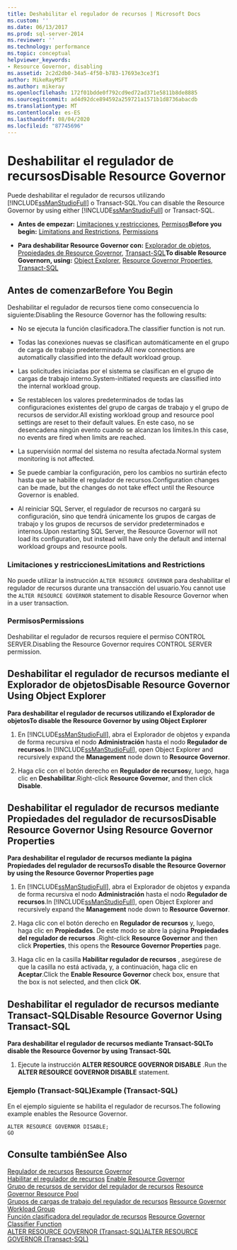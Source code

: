 ```yaml
---
title: Deshabilitar el regulador de recursos | Microsoft Docs
ms.custom: ''
ms.date: 06/13/2017
ms.prod: sql-server-2014
ms.reviewer: ''
ms.technology: performance
ms.topic: conceptual
helpviewer_keywords:
- Resource Governor, disabling
ms.assetid: 2c2d2db0-34a5-4f50-b783-17693e3ce3f1
author: MikeRayMSFT
ms.author: mikeray
ms.openlocfilehash: 172f01bdde0f792cd9ed72ad371e5811b8de8885
ms.sourcegitcommit: ad4d92dce894592a259721a1571b1d8736abacdb
ms.translationtype: MT
ms.contentlocale: es-ES
ms.lasthandoff: 08/04/2020
ms.locfileid: "87745696"
---
```

# <a name="disable-resource-governor"></a><span data-ttu-id="91020-102">Deshabilitar el regulador de recursos</span><span class="sxs-lookup"><span data-stu-id="91020-102">Disable Resource Governor</span></span>
  <span data-ttu-id="91020-103">Puede deshabilitar el regulador de recursos utilizando [!INCLUDE[ssManStudioFull](../../includes/ssmanstudiofull-md.md)] o Transact-SQL.</span><span class="sxs-lookup"><span data-stu-id="91020-103">You can disable the Resource Governor by using either [!INCLUDE[ssManStudioFull](../../includes/ssmanstudiofull-md.md)] or Transact-SQL.</span></span>  
  
-   <span data-ttu-id="91020-104">**Antes de empezar:**  [Limitaciones y restricciones](#LimitationsRestrictions), [Permisos](#Permissions)</span><span class="sxs-lookup"><span data-stu-id="91020-104">**Before you begin:**  [Limitations and Restrictions](#LimitationsRestrictions), [Permissions](#Permissions)</span></span>  
  
-   <span data-ttu-id="91020-105">**Para deshabilitar Resource Governor con:**  [Explorador de objetos](#RGOffObjEx), [Propiedades de Resource Governor](#RGOffProp), [Transact-SQL](#RGOffTSQL)</span><span class="sxs-lookup"><span data-stu-id="91020-105">**To disable Resource Governorn, using:**  [Object Explorer](#RGOffObjEx), [Resource Governor Properties](#RGOffProp), [Transact-SQL](#RGOffTSQL)</span></span>  
  
##  <a name="before-you-begin"></a><a name="BeforeYouBegin"></a> <span data-ttu-id="91020-106">Antes de comenzar</span><span class="sxs-lookup"><span data-stu-id="91020-106">Before You Begin</span></span>  
 <span data-ttu-id="91020-107">Deshabilitar el regulador de recursos tiene como consecuencia lo siguiente:</span><span class="sxs-lookup"><span data-stu-id="91020-107">Disabling the Resource Governor has the following results:</span></span>  
  
-   <span data-ttu-id="91020-108">No se ejecuta la función clasificadora.</span><span class="sxs-lookup"><span data-stu-id="91020-108">The classifier function is not run.</span></span>  
  
-   <span data-ttu-id="91020-109">Todas las conexiones nuevas se clasifican automáticamente en el grupo de carga de trabajo predeterminado.</span><span class="sxs-lookup"><span data-stu-id="91020-109">All new connections are automatically classified into the default workload group.</span></span>  
  
-   <span data-ttu-id="91020-110">Las solicitudes iniciadas por el sistema se clasifican en el grupo de cargas de trabajo interno.</span><span class="sxs-lookup"><span data-stu-id="91020-110">System-initiated requests are classified into the internal workload group.</span></span>  
  
-   <span data-ttu-id="91020-111">Se restablecen los valores predeterminados de todas las configuraciones existentes del grupo de cargas de trabajo y el grupo de recursos de servidor.</span><span class="sxs-lookup"><span data-stu-id="91020-111">All existing workload group and resource pool settings are reset to their default values.</span></span> <span data-ttu-id="91020-112">En este caso, no se desencadena ningún evento cuando se alcanzan los límites.</span><span class="sxs-lookup"><span data-stu-id="91020-112">In this case, no events are fired when limits are reached.</span></span>  
  
-   <span data-ttu-id="91020-113">La supervisión normal del sistema no resulta afectada.</span><span class="sxs-lookup"><span data-stu-id="91020-113">Normal system monitoring is not affected.</span></span>  
  
-   <span data-ttu-id="91020-114">Se puede cambiar la configuración, pero los cambios no surtirán efecto hasta que se habilite el regulador de recursos.</span><span class="sxs-lookup"><span data-stu-id="91020-114">Configuration changes can be made, but the changes do not take effect until the Resource Governor is enabled.</span></span>  
  
-   <span data-ttu-id="91020-115">Al reiniciar SQL Server, el regulador de recursos no cargará su configuración, sino que tendrá únicamente los grupos de cargas de trabajo y los grupos de recursos de servidor predeterminados e internos.</span><span class="sxs-lookup"><span data-stu-id="91020-115">Upon restarting SQL Server, the Resource Governor will not load its configuration, but instead will have only the default and internal workload groups and resource pools.</span></span>  
  
###  <a name="limitations-and-restrictions"></a><a name="LimitationsRestrictions"></a> <span data-ttu-id="91020-116">Limitaciones y restricciones</span><span class="sxs-lookup"><span data-stu-id="91020-116">Limitations and Restrictions</span></span>  
 <span data-ttu-id="91020-117">No puede utilizar la instrucción `ALTER RESOURCE GOVERNOR` para deshabilitar el regulador de recursos durante una transacción del usuario.</span><span class="sxs-lookup"><span data-stu-id="91020-117">You cannot use the `ALTER RESOURCE GOVERNOR` statement to disable Resource Governor when in a user transaction.</span></span>  
  
###  <a name="permissions"></a><a name="Permissions"></a> <span data-ttu-id="91020-118">Permisos</span><span class="sxs-lookup"><span data-stu-id="91020-118">Permissions</span></span>  
 <span data-ttu-id="91020-119">Deshabilitar el regulador de recursos requiere el permiso CONTROL SERVER.</span><span class="sxs-lookup"><span data-stu-id="91020-119">Disabling the Resource Governor requires CONTROL SERVER permission.</span></span>  
  
##  <a name="disable-resource-governor-using-object-explorer"></a><a name="RGOffObjEx"></a> <span data-ttu-id="91020-120">Deshabilitar el regulador de recursos mediante el Explorador de objetos</span><span class="sxs-lookup"><span data-stu-id="91020-120">Disable Resource Governor Using Object Explorer</span></span>  
 <span data-ttu-id="91020-121">**Para deshabilitar el regulador de recursos utilizando el Explorador de objetos**</span><span class="sxs-lookup"><span data-stu-id="91020-121">**To disable the Resource Governor by using Object Explorer**</span></span>  
  
1.  <span data-ttu-id="91020-122">En [!INCLUDE[ssManStudioFull](../../includes/ssmanstudiofull-md.md)], abra el Explorador de objetos y expanda de forma recursiva el nodo **Administración** hasta el nodo **Regulador de recursos**.</span><span class="sxs-lookup"><span data-stu-id="91020-122">In [!INCLUDE[ssManStudioFull](../../includes/ssmanstudiofull-md.md)], open Object Explorer and recursively expand the **Management** node down to **Resource Governor**.</span></span>  
  
2.  <span data-ttu-id="91020-123">Haga clic con el botón derecho en **Regulador de recursos**y, luego, haga clic en **Deshabilitar**.</span><span class="sxs-lookup"><span data-stu-id="91020-123">Right-click **Resource Governor**, and then click **Disable**.</span></span>  
  
##  <a name="disable-resource-governor-using-resource-governor-properties"></a><a name="RGOffProp"></a> <span data-ttu-id="91020-124">Deshabilitar el regulador de recursos mediante Propiedades del regulador de recursos</span><span class="sxs-lookup"><span data-stu-id="91020-124">Disable Resource Governor Using Resource Governor Properties</span></span>  
 <span data-ttu-id="91020-125">**Para deshabilitar el regulador de recursos mediante la página Propiedades del regulador de recursos**</span><span class="sxs-lookup"><span data-stu-id="91020-125">**To disable the Resource Governor by using the Resource Governor Properties page**</span></span>  
  
1.  <span data-ttu-id="91020-126">En [!INCLUDE[ssManStudioFull](../../includes/ssmanstudiofull-md.md)], abra el Explorador de objetos y expanda de forma recursiva el nodo **Administración** hasta el nodo **Regulador de recursos**.</span><span class="sxs-lookup"><span data-stu-id="91020-126">In [!INCLUDE[ssManStudioFull](../../includes/ssmanstudiofull-md.md)], open Object Explorer and recursively expand the **Management** node down to **Resource Governor**.</span></span>  
  
2.  <span data-ttu-id="91020-127">Haga clic con el botón derecho en **Regulador de recursos** y, luego, haga clic en **Propiedades**. De este modo se abre la página **Propiedades del regulador de recursos** .</span><span class="sxs-lookup"><span data-stu-id="91020-127">Right-click **Resource Governor** and then click **Properties**, this opens the **Resource Governor Properties** page.</span></span>  
  
3.  <span data-ttu-id="91020-128">Haga clic en la casilla **Habilitar regulador de recursos** , asegúrese de que la casilla no está activada, y, a continuación, haga clic en **Aceptar**.</span><span class="sxs-lookup"><span data-stu-id="91020-128">Click the **Enable Resource Governor** check box, ensure that the box is not selected, and then click **OK**.</span></span>  
  
##  <a name="disable-resource-governor-using-transact-sql"></a><a name="RGOffTSQL"></a> <span data-ttu-id="91020-129">Deshabilitar el regulador de recursos mediante Transact-SQL</span><span class="sxs-lookup"><span data-stu-id="91020-129">Disable Resource Governor Using Transact-SQL</span></span>  
 <span data-ttu-id="91020-130">**Para deshabilitar el regulador de recursos mediante Transact-SQL**</span><span class="sxs-lookup"><span data-stu-id="91020-130">**To disable the Resource Governor by using Transact-SQL**</span></span>  
  
1.  <span data-ttu-id="91020-131">Ejecute la instrucción **ALTER RESOURCE GOVERNOR DISABLE** .</span><span class="sxs-lookup"><span data-stu-id="91020-131">Run the **ALTER RESOURCE GOVERNOR DISABLE** statement.</span></span>  
  
### <a name="example-transact-sql"></a><span data-ttu-id="91020-132">Ejemplo (Transact-SQL)</span><span class="sxs-lookup"><span data-stu-id="91020-132">Example (Transact-SQL)</span></span>  
 <span data-ttu-id="91020-133">En el ejemplo siguiente se habilita el regulador de recursos.</span><span class="sxs-lookup"><span data-stu-id="91020-133">The following example enables the Resource Governor.</span></span>  
  
```  
ALTER RESOURCE GOVERNOR DISABLE;  
GO  
```  
  
## <a name="see-also"></a><span data-ttu-id="91020-134">Consulte también</span><span class="sxs-lookup"><span data-stu-id="91020-134">See Also</span></span>  
 <span data-ttu-id="91020-135">[Regulador de recursos](resource-governor.md) </span><span class="sxs-lookup"><span data-stu-id="91020-135">[Resource Governor](resource-governor.md) </span></span>  
 <span data-ttu-id="91020-136">[Habilitar el regulador de recursos](enable-resource-governor.md) </span><span class="sxs-lookup"><span data-stu-id="91020-136">[Enable Resource Governor](enable-resource-governor.md) </span></span>  
 <span data-ttu-id="91020-137">[Grupo de recursos de servidor del regulador de recursos](resource-governor-resource-pool.md) </span><span class="sxs-lookup"><span data-stu-id="91020-137">[Resource Governor Resource Pool](resource-governor-resource-pool.md) </span></span>  
 <span data-ttu-id="91020-138">[Grupos de cargas de trabajo del regulador de recursos](resource-governor-workload-group.md) </span><span class="sxs-lookup"><span data-stu-id="91020-138">[Resource Governor Workload Group](resource-governor-workload-group.md) </span></span>  
 <span data-ttu-id="91020-139">[Función clasificadora del regulador de recursos](resource-governor-classifier-function.md) </span><span class="sxs-lookup"><span data-stu-id="91020-139">[Resource Governor Classifier Function](resource-governor-classifier-function.md) </span></span>  
 [<span data-ttu-id="91020-140">ALTER RESOURCE GOVERNOR &#40;Transact-SQL&#41;</span><span class="sxs-lookup"><span data-stu-id="91020-140">ALTER RESOURCE GOVERNOR &#40;Transact-SQL&#41;</span></span>](/sql/t-sql/statements/alter-resource-governor-transact-sql)  
  
  
